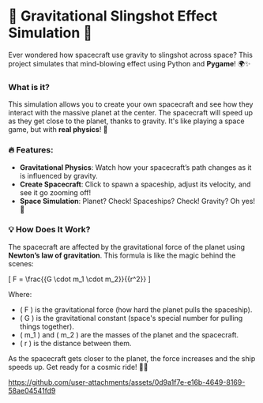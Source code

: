 # 🚀 Gravitational Slingshot Effect Simulation 🌌

Ever wondered how spacecraft use gravity to slingshot across space? This project simulates that mind-blowing effect using Python and **Pygame**! 🌍✨

### What is it?
This simulation allows you to create your own spacecraft and see how they interact with the massive planet at the center. The spacecraft will speed up as they get close to the planet, thanks to gravity. It's like playing a space game, but with **real physics**! 🌠

### 🔥 Features:
- **Gravitational Physics**: Watch how your spacecraft’s path changes as it is influenced by gravity.
- **Create Spacecraft**: Click to spawn a spaceship, adjust its velocity, and see it go zooming off!
- **Space Simulation**: Planet? Check! Spaceships? Check! Gravity? Oh yes! 🚀

### 💡 How Does It Work?
The spacecraft are affected by the gravitational force of the planet using **Newton’s law of gravitation**. This formula is like the magic behind the scenes:

\[
F = \frac{{G \cdot m_1 \cdot m_2}}{{r^2}}
\]

Where:
- \( F \) is the gravitational force (how hard the planet pulls the spaceship).
- \( G \) is the gravitational constant (space's special number for pulling things together).
- \( m_1 \) and \( m_2 \) are the masses of the planet and the spacecraft.
- \( r \) is the distance between them.

As the spacecraft gets closer to the planet, the force increases and the ship speeds up. Get ready for a cosmic ride! 🌌💨





https://github.com/user-attachments/assets/0d9a1f7e-e16b-4649-8169-58ae04541fd9




